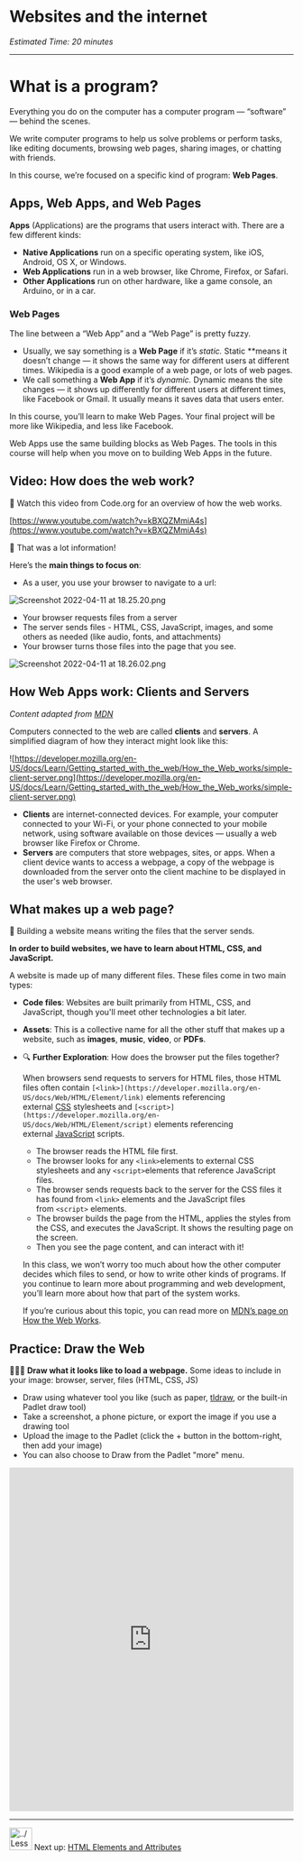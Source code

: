 # Websites and the internet

*Estimated Time: 20 minutes*

---

# What is a program?

Everything you do on the computer has a computer program — “software” — behind the scenes.

We write computer programs to help us solve problems or perform tasks, like editing documents, browsing web pages, sharing images, or chatting with friends.

In this course, we’re focused on a specific kind of program: **Web Pages**.

## Apps, Web Apps, and Web Pages

**Apps** (Applications) are the programs that users interact with. There are a few different kinds:

- **Native Applications** run on a specific operating system, like iOS, Android, OS X, or Windows.
- **Web Applications** run in a web browser, like Chrome, Firefox, or Safari.
- **Other Applications** run on other hardware, like a game console, an Arduino, or in a car.

### **Web Pages**

The line between a “Web App” and a “Web Page” is pretty fuzzy. 

- Usually, we say something is a **Web Page** if it’s *static.* Static **means it doesn’t change — it shows the same way for different users at different times. Wikipedia is a good example of a web page, or lots of web pages.
- We call something a **Web App** if it’s *dynamic.* Dynamic means the site changes — it shows up differently for different users at different times, like Facebook or Gmail. It usually means it saves data that users enter.

In this course, you’ll learn to make Web Pages. Your final project will be more like Wikipedia, and less like Facebook. 

Web Apps use the same building blocks as Web Pages. The tools in this course will help when you move on to building Web Apps in the future.

## Video: How does the web work?

<aside>


🎥 Watch this video from Code.org for an overview of how the web works.

</aside>

[https://www.youtube.com/watch?v=kBXQZMmiA4s](https://www.youtube.com/watch?v=kBXQZMmiA4s)

<aside>


🤯 That was a lot information!

Here’s the **main things to focus on**:

- As a user, you use your browser to navigate to a url:

![Screenshot 2022-04-11 at 18.25.20.png](/web-foundations-april-2022/foundations/websites-and-the-internet/screenshot-2022-04-11-at-18.25.20.png)

- Your browser requests files from a server
- The server sends files - HTML, CSS, JavaScript, images, and some others as needed (like audio, fonts, and attachments)
- Your browser turns those files into the page that you see.

![Screenshot 2022-04-11 at 18.26.02.png](/web-foundations-april-2022/foundations/websites-and-the-internet/screenshot-2022-04-11-at-18.26.02.png)

</aside>

## How Web Apps work: Clients and Servers

*Content adapted from [MDN](https://developer.mozilla.org/en-US/docs/Learn/Getting_started_with_the_web/How_the_Web_works)*

Computers connected to the web are called **clients** and **servers**. A simplified diagram of how they interact might look like this:

![https://developer.mozilla.org/en-US/docs/Learn/Getting_started_with_the_web/How_the_Web_works/simple-client-server.png](https://developer.mozilla.org/en-US/docs/Learn/Getting_started_with_the_web/How_the_Web_works/simple-client-server.png)

- **Clients** are internet-connected devices. For example, your computer connected to your Wi-Fi, or your phone connected to your mobile network, using software available on those devices — usually a web browser like Firefox or Chrome.
- **Servers** are computers that store webpages, sites, or apps. When a client device wants to access a webpage, a copy of the webpage is downloaded from the server onto the client machine to be displayed in the user's web browser.

## What makes up a web page?

<aside>


🔑 Building a website means writing the files that the server sends. 

**In order to build websites, we have to learn about HTML, CSS, and JavaScript.**

</aside>

A website is made up of many different files. These files come in two main types:

- **Code files**: Websites are built primarily from HTML, CSS, and JavaScript, though you'll meet other technologies a bit later.
- **Assets**: This is a collective name for all the other stuff that makes up a website, such as **images**, **music**, **video**, or **PDFs**.
- 🔍 **Further Exploration**: How does the browser put the files together?
    
    When browsers send requests to servers for HTML files, those HTML files often contain `[<link>](https://developer.mozilla.org/en-US/docs/Web/HTML/Element/link)` elements referencing external [CSS](https://developer.mozilla.org/en-US/docs/Learn/CSS) stylesheets and `[<script>](https://developer.mozilla.org/en-US/docs/Web/HTML/Element/script)` elements referencing external [JavaScript](https://developer.mozilla.org/en-US/docs/Learn/JavaScript) scripts. 
    
    - The browser reads the HTML file first.
    - The browser looks for any `<link>`elements to external CSS stylesheets and any `<script>`elements that reference JavaScript files.
    - The browser sends requests back to the server for the CSS files it has found from `<link>` elements and the JavaScript files from `<script>` elements.
    - The browser builds the page from the HTML, applies the styles from the CSS, and executes the JavaScript. It shows the resulting page on the screen.
    - Then you see the page content, and can interact with it!
    
    In this class, we won’t worry too much about how the other computer decides which files to send, or how to write other kinds of programs. If you continue to learn more about programming and web development, you’ll learn more about how that part of the system works.
    
     If you’re curious about this topic, you can read more on [MDN’s page on How the Web Works](https://developer.mozilla.org/en-US/docs/Learn/Getting_started_with_the_web/How_the_Web_works).
    

## Practice: Draw the Web

<aside>


👩🏾‍🎨 **Draw what it looks like to load a webpage.**
Some ideas to include in your image: browser, server, files (HTML, CSS, JS)

- Draw using whatever tool you like (such as paper, [tldraw](https://www.tldraw.com/), or the built-in Padlet draw tool)
- Take a screenshot, a phone picture, or export the image if you use a drawing tool
- Upload the image to the Padlet (click the + button in the bottom-right, then add your image)
- You can also choose to Draw from the Padlet "more" menu.
</aside>

<div style="border:1px solid rgba(0,0,0,0.1);border-radius:2px;box-sizing:border-box;overflow:hidden;position:relative;width:100%;background:#F4F4F4"><iframe src="https://padlet.com/embed/3re7ltoifttilr5d" frameborder="0" allow="camera;microphone;geolocation" style="width:100%;height:608px;display:block;padding:0;margin:0"></iframe></div>

---

<aside>


<img src="../Lesson%200%20Learning%20With%20Kibo%206427d2f5f1ae4576a3b083dd8476d915/man-in-hike.png" alt="../Lesson%200%20Learning%20With%20Kibo%206427d2f5f1ae4576a3b083dd8476d915/man-in-hike.png" width="40px" /> Next up: [HTML Elements and Attributes](/web-foundations-april-2022/foundations/html-elements-and-attributes.md)

</aside>